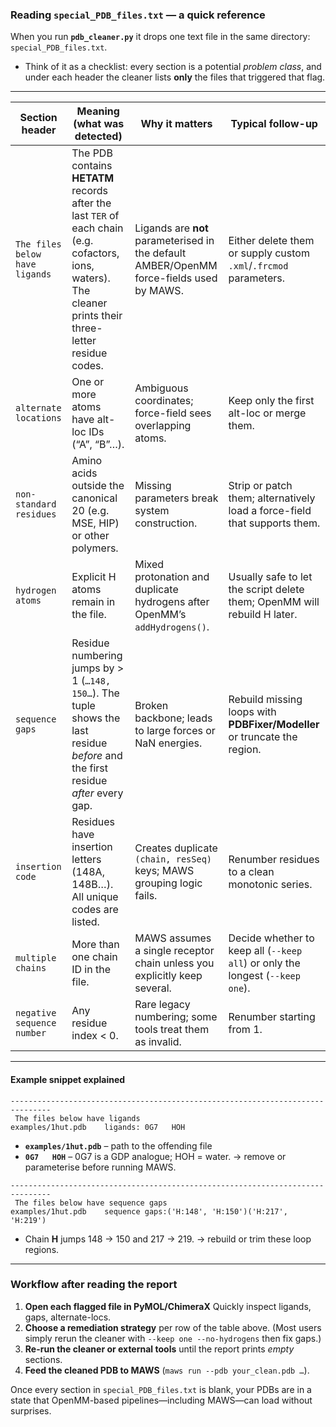 ### Reading `special_PDB_files.txt` — a quick reference

When you run **`pdb_cleaner.py`** it drops one text file in the same directory:
`special_PDB_files.txt`.

- Think of it as a checklist: every section is a potential _problem class_, and under each header the cleaner lists **only** the files that triggered that flag.

---

| Section header                 | Meaning (what was detected)                                                                                                                                 | Why it matters                                                                           | Typical follow-up                                                             |
| ------------------------------ | ----------------------------------------------------------------------------------------------------------------------------------------------------------- | ---------------------------------------------------------------------------------------- | ----------------------------------------------------------------------------- |
| `The files below have ligands` | The PDB contains **HETATM** records after the last `TER` of each chain (e.g. cofactors, ions, waters). The cleaner prints their three-letter residue codes. | Ligands are **not** parameterised in the default AMBER/OpenMM force-fields used by MAWS. | Either delete them or supply custom `.xml`/`.frcmod` parameters.              |
| `alternate locations`          | One or more atoms have alt-loc IDs (“A”, “B”…).                                                                                                             | Ambiguous coordinates; force-field sees overlapping atoms.                               | Keep only the first alt-loc or merge them.                                    |
| `non-standard residues`        | Amino acids outside the canonical 20 (e.g. MSE, HIP) or other polymers.                                                                                     | Missing parameters break system construction.                                            | Strip or patch them; alternatively load a force-field that supports them.     |
| `hydrogen atoms`               | Explicit H atoms remain in the file.                                                                                                                        | Mixed protonation and duplicate hydrogens after OpenMM’s `addHydrogens()`.               | Usually safe to let the script delete them; OpenMM will rebuild H later.      |
| `sequence gaps`                | Residue numbering jumps by > 1 (`…148, 150…`). The tuple shows the last residue _before_ and the first residue _after_ every gap.                           | Broken backbone; leads to large forces or NaN energies.                                  | Rebuild missing loops with **PDBFixer/Modeller** or truncate the region.      |
| `insertion code`               | Residues have insertion letters (148A, 148B…). All unique codes are listed.                                                                                 | Creates duplicate `(chain, resSeq)` keys; MAWS grouping logic fails.                     | Renumber residues to a clean monotonic series.                                |
| `multiple chains`              | More than one chain ID in the file.                                                                                                                         | MAWS assumes a single receptor chain unless you explicitly keep several.                 | Decide whether to keep all (`--keep all`) or only the longest (`--keep one`). |
| `negative sequence number`     | Any residue index < 0.                                                                                                                                      | Rare legacy numbering; some tools treat them as invalid.                                 | Renumber starting from 1.                                                     |

---

#### Example snippet explained

```text
-------------------------------------------------------------------------------
 The files below have ligands
examples/1hut.pdb    ligands: 0G7   HOH
```

- **`examples/1hut.pdb`** – path to the offending file
- **`0G7   HOH`** – 0G7 is a GDP analogue; HOH = water.
  → remove or parameterise before running MAWS.

```text
-------------------------------------------------------------------------------
 The files below have sequence gaps
examples/1hut.pdb    sequence gaps:('H:148', 'H:150')('H:217', 'H:219')
```

- Chain **H** jumps 148 → 150 and 217 → 219.
  → rebuild or trim these loop regions.

---

### Workflow after reading the report

1. **Open each flagged file in PyMOL/ChimeraX**
   Quickly inspect ligands, gaps, alternate-locs.
2. **Choose a remediation strategy** per row of the table above.
   (Most users simply rerun the cleaner with `--keep one --no-hydrogens` then fix gaps.)
3. **Re-run the cleaner or external tools** until the report prints _empty_ sections.
4. **Feed the cleaned PDB to MAWS** (`maws run --pdb your_clean.pdb …`).

Once every section in `special_PDB_files.txt` is blank, your PDBs are in a state that OpenMM-based pipelines—including MAWS—can load without surprises.
